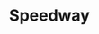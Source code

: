 ---
title: "Speedway"
url: /fairborn/speedway-east-dayton-yellow-springs-road/
shop: convenience
---